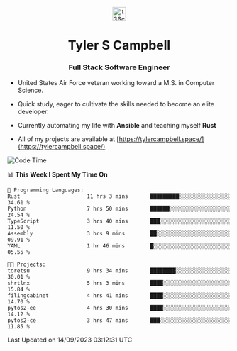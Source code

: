 <p align="center">
<a href="https://www.linkedin.com/in/t36campbell" target="blank"><img align="center" src="https://ik.imagekit.io/t36campbell/Portfolio/linkedin.png.original_m8bbGgPh6.png" alt="t36campbell" height="30" width="30" /></a>
</p>
<h1 align="center">Tyler S Campbell</h1>
<h3 align="center">Full Stack Software Engineer</h3>

* United States Air Force veteran working toward a M.S. in Computer Science.

* Quick study, eager to cultivate the skills needed to become an elite developer.

* Currently automating my life with **Ansible** and teaching myself **Rust**

* All of my projects are available at [https://tylercampbell.space/](https://tylercampbell.space/)

<!--START_SECTION:waka-->
![Code Time](http://img.shields.io/badge/Code%20Time-2%2C811%20hrs%2053%20mins-blue)

📊 **This Week I Spent My Time On** 

```text
💬 Programming Languages: 
Rust                     11 hrs 3 mins       █████████░░░░░░░░░░░░░░░░   34.61 % 
Python                   7 hrs 50 mins       ██████░░░░░░░░░░░░░░░░░░░   24.54 % 
TypeScript               3 hrs 40 mins       ███░░░░░░░░░░░░░░░░░░░░░░   11.50 % 
Assembly                 3 hrs 9 mins        ██░░░░░░░░░░░░░░░░░░░░░░░   09.91 % 
YAML                     1 hr 46 mins        █░░░░░░░░░░░░░░░░░░░░░░░░   05.55 % 

🐱‍💻 Projects: 
toretsu                  9 hrs 34 mins       ████████░░░░░░░░░░░░░░░░░   30.01 % 
shrtlnx                  5 hrs 3 mins        ████░░░░░░░░░░░░░░░░░░░░░   15.84 % 
filingcabinet            4 hrs 41 mins       ████░░░░░░░░░░░░░░░░░░░░░   14.70 % 
pytos2-ee                4 hrs 30 mins       ████░░░░░░░░░░░░░░░░░░░░░   14.12 % 
pytos2-ce                3 hrs 47 mins       ███░░░░░░░░░░░░░░░░░░░░░░   11.85 % 
```


 Last Updated on 14/09/2023 03:12:31 UTC
<!--END_SECTION:waka-->
